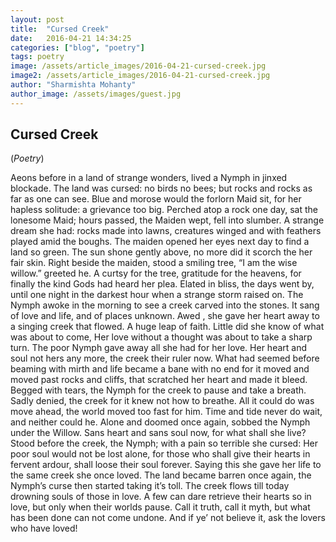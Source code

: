 ```yaml
---
layout: post
title:  "Cursed Creek"
date:   2016-04-21 14:34:25
categories: ["blog", "poetry"]
tags: poetry
image: /assets/article_images/2016-04-21-cursed-creek.jpg
image2: /assets/article_images/2016-04-21-cursed-creek.jpg
author: "Sharmishta Mohanty"
author_image: /assets/images/guest.jpg
---
```

<h2>Cursed Creek</h2>
(<i>Poetry</i>)
<p>Aeons before in a land of strange wonders,
lived a Nymph in jinxed blockade.
The land was cursed: no birds no bees;
but rocks and rocks as far as one can see.
Blue and morose
would the forlorn Maid sit,
for her hapless solitude: a grievance too big.
Perched atop a rock one day,
sat the lonesome Maid;
hours passed, the Maiden wept,
fell into slumber.
A strange dream she had:
rocks made into lawns,
creatures winged and with feathers
played amid the boughs.
The maiden opened her eyes next day
to find a land so green.
The sun shone gently above,
no more did it scorch the her fair skin.
Right beside the maiden, stood a smiling tree,
“I am the wise willow.” greeted he.
A curtsy for the tree, gratitude for the heavens,
for finally the kind Gods had heard her plea.
Elated in bliss, the days went by,
until one night in the darkest hour
when a strange storm raised on.
The Nymph awoke in the morning
to see a creek carved into the stones.
It sang of love and life, and of places unknown.
Awed , she gave her heart away
to a singing creek that flowed.
A huge leap of faith.
Little did she know
of what was about to come,
Her love without a thought
was about to take a sharp turn.
The poor Nymph gave away
all she had for her love.
Her heart and soul not hers any more,
the creek their ruler now.
What had seemed before
beaming with mirth and life
became a bane with no end
for it moved and moved
past rocks and cliffs,
that scratched her heart and made it bleed.
Begged with tears, the Nymph
for the creek to pause and take a breath.
Sadly denied, the creek
for it knew not how to breathe.
All it could do was move ahead,
the world moved too fast for him.
Time and tide never do wait,
and neither could he.
Alone and doomed once again,
sobbed the Nymph under the Willow.
Sans heart and sans soul now,
for what shall she live?
Stood before the creek, the Nymph;
with a pain so terrible she cursed:
Her poor soul would not be lost alone,
for those who shall give their hearts in fervent ardour,
shall loose their soul forever.
Saying this she gave her life
to the same creek she once loved.
The land became barren once again,
the Nymph’s curse then started
taking it’s toll.
The creek flows till today
drowning souls of those in love.
A few can dare retrieve
their hearts so in love,
but only when their worlds pause.
Call it truth, call it myth,
but what has been done can not come undone.
And if ye’ not believe it,
ask the lovers who have loved!</p>
